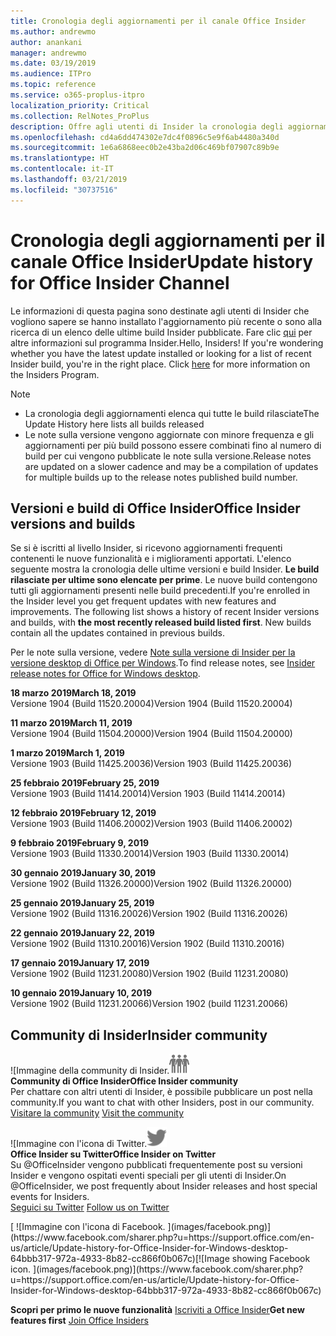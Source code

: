```yaml
---
title: Cronologia degli aggiornamenti per il canale Office Insider
ms.author: andrewmo
author: anankani
manager: andrewmo
ms.date: 03/19/2019
ms.audience: ITPro
ms.topic: reference
ms.service: o365-proplus-itpro
localization_priority: Critical
ms.collection: RelNotes_ProPlus
description: Offre agli utenti di Insider la cronologia degli aggiornamenti relativi alle versioni pubblicate nel circuito Insider Fast di Canale mensile per desktop Windows
ms.openlocfilehash: cd4a6dd474302e7dc4f0896c5e9f6ab4480a340d
ms.sourcegitcommit: 1e6a6868eec0b2e43ba2d06c469bf07907c89b9e
ms.translationtype: HT
ms.contentlocale: it-IT
ms.lasthandoff: 03/21/2019
ms.locfileid: "30737516"
---
```

# <a name="update-history-for-office-insider-channel"></a><span data-ttu-id="61120-103">Cronologia degli aggiornamenti per il canale Office Insider</span><span class="sxs-lookup"><span data-stu-id="61120-103">Update history for Office Insider Channel</span></span>

<span data-ttu-id="61120-p101">Le informazioni di questa pagina sono destinate agli utenti di Insider che vogliono sapere se hanno installato l'aggiornamento più recente o sono alla ricerca di un elenco delle ultime build Insider pubblicate. Fare clic [qui](https://insider.office.com/) per altre informazioni sul programma Insider.</span><span class="sxs-lookup"><span data-stu-id="61120-p101">Hello, Insiders! If you're wondering whether you have the latest update installed or looking for a list of recent Insider build, you're in the right place. Click [here](https://insider.office.com/) for more information on the Insiders Program.</span></span>

> [!NOTE]
> - <span data-ttu-id="61120-107">La cronologia degli aggiornamenti elenca qui tutte le build rilasciate</span><span class="sxs-lookup"><span data-stu-id="61120-107">The Update History here lists all builds released</span></span>
> - <span data-ttu-id="61120-108">Le note sulla versione vengono aggiornate con minore frequenza e gli aggiornamenti per più build possono essere combinati fino al numero di build per cui vengono pubblicate le note sulla versione.</span><span class="sxs-lookup"><span data-stu-id="61120-108">Release notes are updated on a slower cadence and may be a compilation of updates for multiple builds up to the release notes published build number.</span></span>



## <a name="office-insider-versions-and-builds"></a><span data-ttu-id="61120-109">Versioni e build di Office Insider</span><span class="sxs-lookup"><span data-stu-id="61120-109">Office Insider versions and builds</span></span>

<span data-ttu-id="61120-p102">Se si è iscritti al livello Insider, si ricevono aggiornamenti frequenti contenenti le nuove funzionalità e i miglioramenti apportati. L'elenco seguente mostra la cronologia delle ultime versioni e build Insider. **Le build rilasciate per ultime sono elencate per prime**. Le nuove build contengono tutti gli aggiornamenti presenti nelle build precedenti.</span><span class="sxs-lookup"><span data-stu-id="61120-p102">If you're enrolled in the Insider level you get frequent updates with new features and improvements. The following list shows a history of recent Insider versions and builds, with **the most recently released build listed first**. New builds contain all the updates contained in previous builds.</span></span> 

<span data-ttu-id="61120-113">Per le note sulla versione, vedere [Note sulla versione di Insider per la versione desktop di Office per Windows](https://docs.microsoft.com/it-IT/OfficeUpdates/release-notes-office-insider).</span><span class="sxs-lookup"><span data-stu-id="61120-113">To find release notes, see [Insider release notes for Office for Windows desktop](https://docs.microsoft.com/it-IT/OfficeUpdates/release-notes-office-insider).</span></span>

<span data-ttu-id="61120-114">**18 marzo 2019**</span><span class="sxs-lookup"><span data-stu-id="61120-114">**March 18, 2019**</span></span><br/> <span data-ttu-id="61120-115">Versione 1904 (Build 11520.20004)</span><span class="sxs-lookup"><span data-stu-id="61120-115">Version 1904 (Build 11520.20004)</span></span><br/>

<span data-ttu-id="61120-116">**11 marzo 2019**</span><span class="sxs-lookup"><span data-stu-id="61120-116">**March 11, 2019**</span></span><br/> <span data-ttu-id="61120-117">Versione 1904 (Build 11504.20000)</span><span class="sxs-lookup"><span data-stu-id="61120-117">Version 1904 (Build 11504.20000)</span></span><br/>

<span data-ttu-id="61120-118">**1 marzo 2019**</span><span class="sxs-lookup"><span data-stu-id="61120-118">**March 1, 2019**</span></span><br/> <span data-ttu-id="61120-119">Versione 1903 (Build 11425.20036)</span><span class="sxs-lookup"><span data-stu-id="61120-119">Version 1903 (Build 11425.20036)</span></span><br/> 

<span data-ttu-id="61120-120">**25 febbraio 2019**</span><span class="sxs-lookup"><span data-stu-id="61120-120">**February 25, 2019**</span></span><br/> <span data-ttu-id="61120-121">Versione 1903 (Build 11414.20014)</span><span class="sxs-lookup"><span data-stu-id="61120-121">Version 1903 (Build 11414.20014)</span></span><br/> 

<span data-ttu-id="61120-122">**12 febbraio 2019**</span><span class="sxs-lookup"><span data-stu-id="61120-122">**February 12, 2019**</span></span><br/> <span data-ttu-id="61120-123">Versione 1903 (Build 11406.20002)</span><span class="sxs-lookup"><span data-stu-id="61120-123">Version 1903 (Build 11406.20002)</span></span><br/> 

<span data-ttu-id="61120-124">**9 febbraio 2019**</span><span class="sxs-lookup"><span data-stu-id="61120-124">**February 9, 2019**</span></span><br/> <span data-ttu-id="61120-125">Versione 1903 (Build 11330.20014)</span><span class="sxs-lookup"><span data-stu-id="61120-125">Version 1903 (Build 11330.20014)</span></span><br/> 

<span data-ttu-id="61120-126">**30 gennaio 2019**</span><span class="sxs-lookup"><span data-stu-id="61120-126">**January 30, 2019**</span></span><br/> <span data-ttu-id="61120-127">Versione 1902 (Build 11326.20000)</span><span class="sxs-lookup"><span data-stu-id="61120-127">Version 1902 (Build 11326.20000)</span></span><br/> 

<span data-ttu-id="61120-128">**25 gennaio 2019**</span><span class="sxs-lookup"><span data-stu-id="61120-128">**January 25, 2019**</span></span><br/> <span data-ttu-id="61120-129">Versione 1902 (Build 11316.20026)</span><span class="sxs-lookup"><span data-stu-id="61120-129">Version 1902 (Build 11316.20026)</span></span><br/> 

<span data-ttu-id="61120-130">**22 gennaio 2019**</span><span class="sxs-lookup"><span data-stu-id="61120-130">**January 22, 2019**</span></span><br/> <span data-ttu-id="61120-131">Versione 1902 (Build 11310.20016)</span><span class="sxs-lookup"><span data-stu-id="61120-131">Version 1902 (Build 11310.20016)</span></span><br/> 

<span data-ttu-id="61120-132">**17 gennaio 2019**</span><span class="sxs-lookup"><span data-stu-id="61120-132">**January 17, 2019**</span></span><br/> <span data-ttu-id="61120-133">Versione 1902 (Build 11231.20080)</span><span class="sxs-lookup"><span data-stu-id="61120-133">Version 1902 (Build 11231.20080)</span></span><br/>

<span data-ttu-id="61120-134">**10 gennaio 2019**</span><span class="sxs-lookup"><span data-stu-id="61120-134">**January 10, 2019**</span></span><br/> <span data-ttu-id="61120-135">Versione 1902 (Build 11231.20066)</span><span class="sxs-lookup"><span data-stu-id="61120-135">Version 1902 (build 11231.20066)</span></span><br/> 


## <a name="insider-community"></a><span data-ttu-id="61120-136">Community di Insider</span><span class="sxs-lookup"><span data-stu-id="61120-136">Insider community</span></span>

<span data-ttu-id="61120-137">![Immagine della community di Insider.</span><span class="sxs-lookup"><span data-stu-id="61120-137">![Image showing insider community.</span></span> ](images/insidercommunity.png) <br/>
<span data-ttu-id="61120-138">**Community di Office Insider**</span><span class="sxs-lookup"><span data-stu-id="61120-138">**Office Insider community**</span></span><br/> <span data-ttu-id="61120-139">Per chattare con altri utenti di Insider, è possibile pubblicare un post nella community.</span><span class="sxs-lookup"><span data-stu-id="61120-139">If you want to chat with other Insiders, post in our community.</span></span><br/><span data-ttu-id="61120-140"> 
[Visitare la community](https://go.microsoft.com/fwlink/?linkid=843493)</span><span class="sxs-lookup"><span data-stu-id="61120-140"> 
[Visit the community](https://go.microsoft.com/fwlink/?linkid=843493)</span></span><br/> 

<span data-ttu-id="61120-141">![Immagine con l'icona di Twitter.</span><span class="sxs-lookup"><span data-stu-id="61120-141">![Image showing twitter icon.</span></span> ](images/twitter.png)<br/>
<span data-ttu-id="61120-142">**Office Insider su Twitter**</span><span class="sxs-lookup"><span data-stu-id="61120-142">**Office Insider on Twitter**</span></span><br/> <span data-ttu-id="61120-143">Su @OfficeInsider vengono pubblicati frequentemente post su versioni Insider e vengono ospitati eventi speciali per gli utenti di Insider.</span><span class="sxs-lookup"><span data-stu-id="61120-143">On @OfficeInsider, we post frequently about Insider releases and host special events for Insiders.</span></span><br/><span data-ttu-id="61120-144"> 
[Seguici su Twitter](https://go.microsoft.com/fwlink/?linkid=717717)</span><span class="sxs-lookup"><span data-stu-id="61120-144"> 
[Follow us on Twitter](https://go.microsoft.com/fwlink/?linkid=717717)</span></span><br/> 

<span data-ttu-id="61120-145">
  [
  ![Immagine con l'icona di Facebook. ](images/facebook.png)](https://www.facebook.com/sharer.php?u=https://support.office.com/en-us/article/Update-history-for-Office-Insider-for-Windows-desktop-64bbb317-972a-4933-8b82-cc866f0b067c)</span><span class="sxs-lookup"><span data-stu-id="61120-145">[![Image showing Facebook icon. ](images/facebook.png)](https://www.facebook.com/sharer.php?u=https://support.office.com/en-us/article/Update-history-for-Office-Insider-for-Windows-desktop-64bbb317-972a-4933-8b82-cc866f0b067c)</span></span>


<span data-ttu-id="61120-146">**Scopri per primo le nuove funzionalità**
[Iscriviti a Office Insider](https://insider.office.com/)</span><span class="sxs-lookup"><span data-stu-id="61120-146">**Get new features first**
[Join Office Insiders](https://insider.office.com/)</span></span>